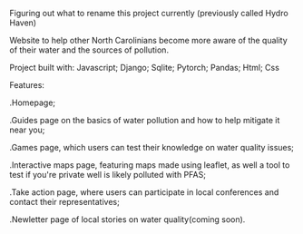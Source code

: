 Figuring out what to rename this project currently (previously called Hydro Haven)

Website to help other North Carolinians become more aware of the quality of their water and the sources of pollution. 

Project built with: Javascript; Django; Sqlite; Pytorch; Pandas; Html; Css

Features: 

  .Homepage;

  .Guides page on the basics of water pollution and how to help mitigate it near you;
  
  .Games page, which users can test their knowledge on water quality issues;
  
  .Interactive maps page, featuring maps made using leaflet, as well a tool to test if you're private well is likely polluted with PFAS; 
  
  .Take action page, where users can participate in local conferences and contact their representatives;
  
  .Newletter page of local stories on water quality(coming soon).
